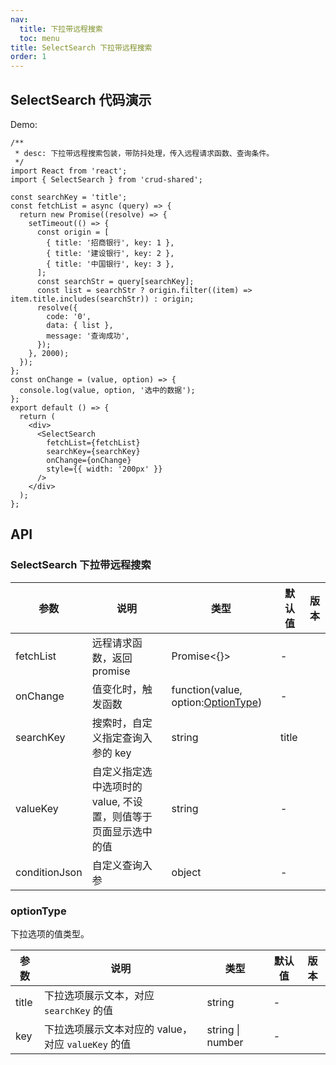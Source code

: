 ```yaml
---
nav:
  title: 下拉带远程搜索
  toc: menu
title: SelectSearch 下拉带远程搜索
order: 1
---
```


## SelectSearch 代码演示

Demo:

```tsx
/**
 * desc: 下拉带远程搜索包装，带防抖处理，传入远程请求函数、查询条件。
 */
import React from 'react';
import { SelectSearch } from 'crud-shared';

const searchKey = 'title';
const fetchList = async (query) => {
  return new Promise((resolve) => {
    setTimeout(() => {
      const origin = [
        { title: '招商银行', key: 1 },
        { title: '建设银行', key: 2 },
        { title: '中国银行', key: 3 },
      ];
      const searchStr = query[searchKey];
      const list = searchStr ? origin.filter((item) => item.title.includes(searchStr)) : origin;
      resolve({
        code: '0',
        data: { list },
        message: '查询成功',
      });
    }, 2000);
  });
};
const onChange = (value, option) => {
  console.log(value, option, '选中的数据');
};
export default () => {
  return (
    <div>
      <SelectSearch
        fetchList={fetchList}
        searchKey={searchKey}
        onChange={onChange}
        style={{ width: '200px' }}
      />
    </div>
  );
};
```

## API

### SelectSearch 下拉带远程搜索

| 参数 | 说明 | 类型 | 默认值 | 版本 |
| --- | --- | --- | --- | --- |
| fetchList | 远程请求函数，返回 promise | Promise<{}> | - |  |
| onChange | 值变化时，触发函数 | function(value, option:[OptionType](#optiontype)) | - |  |
| searchKey | 搜索时，自定义指定查询入参的 key | string | title |
| valueKey | 自定义指定选中选项时的 value, 不设置，则值等于页面显示选中的值 | string | - |
| conditionJson | 自定义查询入参 | object | - |  |

### optionType

下拉选项的值类型。

| 参数  | 说明                                               | 类型             | 默认值 | 版本 |
| ----- | -------------------------------------------------- | ---------------- | ------ | ---- |
| title | 下拉选项展示文本，对应 `searchKey` 的值            | string           | -      |      |
| key   | 下拉选项展示文本对应的 value，对应 `valueKey` 的值 | string \| number | -      |      |
